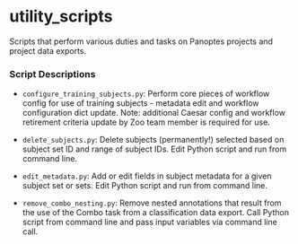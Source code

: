 # utility_scripts

Scripts that perform various duties and tasks on Panoptes projects and project
data exports.

### Script Descriptions

- `configure_training_subjects.py`: Perform core pieces of workflow config for
use of training subjects - metadata edit and workflow configuration dict update.
Note: additional Caesar config and workflow retirement criteria update by Zoo
team member is required for use.

- `delete_subjects.py`: Delete subjects (permanently!) selected based on subject
set ID and range of subject IDs.  Edit Python script and run from command line.

- `edit_metadata.py`: Add or edit fields in subject metadata for a given subject
set or sets.  Edit Python script and run from command line.

- `remove_combo_nesting.py`: Remove nested annotations that result from the use
of the Combo task from a classification data export. Call Python script from
command line and pass input variables via command line call.
